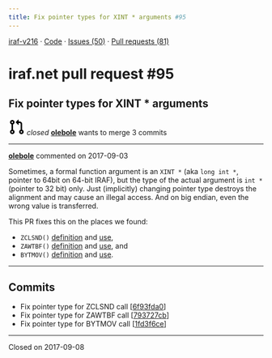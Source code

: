 ```yaml
---
title: Fix pointer types for XINT * arguments #95
---
```


[iraf-v216](/iraf-v216) · [Code](https://github.com/iraf-community/iraf/tree/iraf-v216) · [Issues (50)](/iraf-v216/issues) · [Pull requests (81)](/iraf-v216/issues/pulls)

# iraf.net pull request #95
## Fix pointer types for XINT * arguments
![closed](git-pull-request.svg) *closed* **[olebole](https://github.com/olebole)** wants to merge 3 commits

- - - -

**[olebole](https://github.com/olebole)** commented on 2017-09-03

Sometimes, a formal function argument is an `XINT *` (aka `long int *`, pointer to 64bit on 64-bit IRAF), but the type of the actual argument is `int *` (pointer to 32 bit) only. Just (implicitly) changing pointer type destroys the alignment and may cause an illegal access. And on big endian, even the wrong value is transferred.  
  
This PR fixes this on the places we found:  
  
 * `ZCLSND()` [definition](https://github.com/iraf-community/iraf/blob/9590f45760a4791f3305407fb51c87f1282b32be/unix/os/zfiond.c#L639-L640) and [use](https://github.com/iraf-community/iraf/blob/9590f45760a4791f3305407fb51c87f1282b32be/unix/os/zfiobf.c#L818),  
 * `ZAWTBF()` [definition](https://github.com/iraf-community/iraf/blob/9590f45760a4791f3305407fb51c87f1282b32be/unix/os/zfiobf.c#L289) and [use](https://github.com/iraf-community/iraf/blob/9590f45760a4791f3305407fb51c87f1282b32be/unix/os/zfiopl.c#L232), and  
 * `BYTMOV()` [definition](https://github.com/iraf-community/iraf/blob/9590f45760a4791f3305407fb51c87f1282b32be/unix/as.linux64/bytmov.c#L14-L19) and [use](https://github.com/iraf-community/iraf/blob/9590f45760a4791f3305407fb51c87f1282b32be/unix/boot/bootlib/osamovb.c#L33).
- - - -

## Commits

* Fix pointer type for ZCLSND call [[6f93fda0](https://github.com/iraf-community/iraf/commit/6f93fda070c795f239087080dc268c43e289099f)]
* Fix pointer type for ZAWTBF call [[793727cb](https://github.com/iraf-community/iraf/commit/793727cb1d5d21e34ef533d3690e69e6c44739fe)]
* Fix pointer type for BYTMOV call [[1fd3f6ce](https://github.com/iraf-community/iraf/commit/1fd3f6ce5fe731d0607642d6c8bb176b3f84dfd9)]

- - - -

Closed on 2017-09-08
